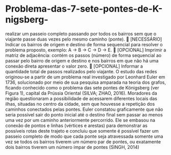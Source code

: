 # Problema-das-7-sete-pontes-de-K-nigsberg-
realizar um passeio completo
passando por todos os bairros sem que o viajante passe duas vezes pelo mesmo
caminho (ponte).
 [NECESSÁRIO] Indicar os bairros de origem e destino de forma sequencial para
resolver o problema proposto, exemplo: A -> B -> C -> D -> E.
 [OPCIONAL] Imprimir a matriz de adjacência: contém os passos (número) de forma
sequencial ao passar pelo bairro de origem e destino e nos bairros em que não há
uma conexão direta apresentar o valor zero.
 [OPCIONAL] Informar a quantidade total de passos realizados pelo viajante.
O estudo das redes originou-se a partir de um problema real investigado por
Leonhard Euler em 1736, solucionado por meio de sua pesquisa amparada na teoria
dos grafos, ficando conhecido como o problema das sete pontes de Königsberg (ver
Figura 1), capital da Prússia Oriental (SILVA; ZHAO, 2016). Moradores da região
questionaram a possibilidade de acessarem diferentes locais das ilhas, situadas no
centro da cidade, sem que houvesse a repetição dos caminhos conectados pelas
pontes. Euler constatou graficamente que não seria possível sair do ponto inicial até
o destino final sem passar ao menos uma vez por um caminho anteriormente
percorrido. Ele se embasou na conexão de pontos e linhas (vértices e arestas) para
demonstrar as possíveis rotas deste trajeto e concluiu que somente é possível fazer
um passeio completo de modo que cada ponte seja atravessada somente uma vez
se todos os bairros tiverem um número par de pontes, ou exatamente dois bairros
tiverem um número ímpar de pontes (SINGH, 2014)
